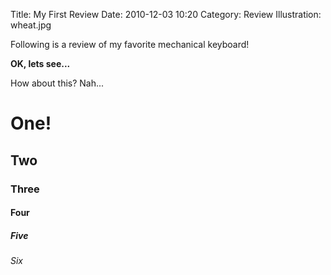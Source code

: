 Title: My First Review
Date: 2010-12-03 10:20
Category: Review
Illustration: wheat.jpg


Following is a review of my favorite mechanical keyboard!

__OK, lets see...__

How about this? Nah...

# One!	
## Two
### Three
#### Four
##### Five
###### Six

